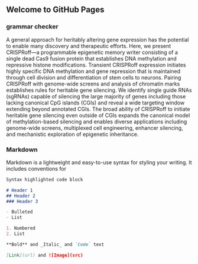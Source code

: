 ## Welcome to GitHub Pages

### grammar checker

A general approach for heritably altering gene expression has the potential to enable many discovery and therapeutic efforts. Here, we present CRISPRoff—a programmable epigenetic memory writer consisting of a single dead Cas9 fusion protein that establishes DNA methylation and repressive histone modifications. Transient CRISPRoff expression initiates highly specific DNA methylation and gene repression that is maintained through cell division and differentiation of stem cells to neurons. Pairing CRISPRoff with genome-wide screens and analysis of chromatin marks establishes rules for heritable gene silencing. We identify single guide RNAs (sgRNAs) capable of silencing the large majority of genes including those lacking canonical CpG islands (CGIs) and reveal a wide targeting window extending beyond annotated CGIs. The broad ability of CRISPRoff to initiate heritable gene silencing even outside of CGIs expands the canonical model of methylation-based silencing and enables diverse applications including genome-wide screens, multiplexed cell engineering, enhancer silencing, and mechanistic exploration of epigenetic inheritance.

### Markdown

Markdown is a lightweight and easy-to-use syntax for styling your writing. It includes conventions for

```markdown
Syntax highlighted code block

# Header 1
## Header 2
### Header 3

- Bulleted
- List

1. Numbered
2. List

**Bold** and _Italic_ and `Code` text

[Link](url) and ![Image](src)
```




